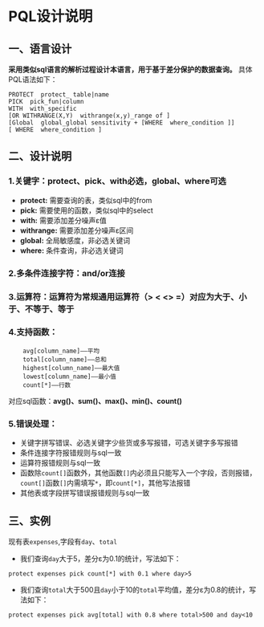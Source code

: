 # PQL设计说明
## 一、语言设计
**采用类似sql语言的解析过程设计本语言，用于基于差分保护的数据查询。**
具体PQL语法如下：  

```
PROTECT  protect_ table|name
PICK  pick_fun|column
WITH  with_specific   
[OR WITHRANGE(X,Y)  withrange(x,y)_range of ]
[Global  global_global sensitivity + [WHERE  where_condition ]]
[ WHERE  where_condition ]
```

## 二、设计说明
### 1.关键字：protect、pick、with必选，global、where可选
* **protect:** 需要查询的表，类似sql中的from
* **pick:** 需要使用的函数，类似sql中的select  
* **with:** 需要添加差分噪声ε值
* **withrange:** 需要添加差分噪声ε区间
* **global:** 全局敏感度，非必选关键词
* **where:** 条件查询，非必选关键词
### 2.多条件连接字符：and/or连接
### 3.运算符：运算符为常规通用运算符（> < <> =）对应为大于、小于、不等于、等于
### 4.支持函数：
```
    avg[column_name]——平均
    total[column_name]——总和
    highest[column_name]——最大值
    lowest[column_name]——最小值
    count[*]——行数
```
对应sql函数：**avg()、sum()、max()、min()、count()**
### 5.错误处理：
* 关键字拼写错误、必选关键字少些货或多写报错，可选关键字多写报错
* 条件连接字符报错规则与sql一致
* 运算符报错规则与sql一致
* 函数除`count[]`函数外，其他函数`[]`内必须且只能写入一个字段，否则报错，`count[]`函数`[]`内需填写`*`，即`count[*]`，其他写法报错
* 其他表或字段拼写错误报错规则与sql一致
## 三、实例

现有表`expenses`,字段有`day`、`total`  

* 我们查询`day`大于5，差分ε为0.1的统计，写法如下：
```
protect expenses pick count[*] with 0.1 where day>5
```
* 我们查询`total`大于500且`day`小于10的`total`平均值，差分ε为0.8的统计，写法如下：
```
protect expenses pick avg[total] with 0.8 where total>500 and day<10
```